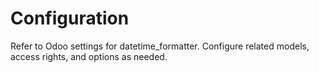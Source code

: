# Configuration

Refer to Odoo settings for datetime_formatter. Configure related models, access rights, and options as needed.

